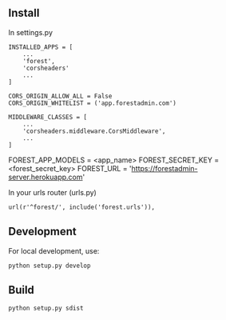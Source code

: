 ## Install

In settings.py


    INSTALLED_APPS = [
        ...
        'forest',
        'corsheaders'
        ...
    ]

    CORS_ORIGIN_ALLOW_ALL = False
    CORS_ORIGIN_WHITELIST = ('app.forestadmin.com')

    MIDDLEWARE_CLASSES = [
        ...
        'corsheaders.middleware.CorsMiddleware',
        ...
    ]

  FOREST_APP_MODELS = <app_name>
  FOREST_SECRET_KEY = <forest_secret_key>
  FOREST_URL = 'https://forestadmin-server.herokuapp.com'

In your urls router (urls.py)

    url(r'^forest/', include('forest.urls')),




## Development

For local development, use:

`python setup.py develop`

## Build

`python setup.py sdist`

